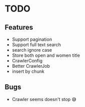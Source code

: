 # TODO

## Features

- Support pagination
- Support full text search
- search ignore case
- Store both open and women title
- CrawlerConfig
- Better CrawlerJob
- insert by chunk

## Bugs

- Crawler seems doesn't stop :sweat_smile:
